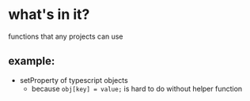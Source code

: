 # what's in it?

functions that any projects can use

## example:

- setProperty of typescript objects
    - because ```obj[key] = value;``` is hard to do without helper function
